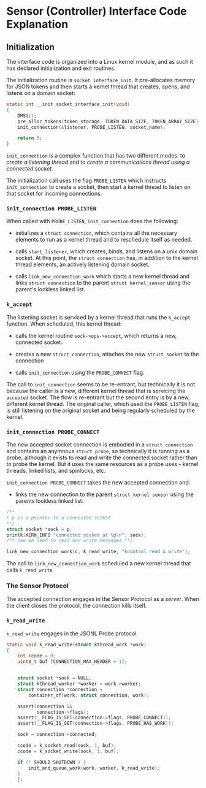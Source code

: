 # Sensor (Controller) Interface Code Explanation

## Initialization

The interface code is organized into a Linux kernel module, and as such it has declared initialization and exit routines.

The initialization routine is `socket_interface_init`. It pre-allocates memory for JSON tokens and then starts a kernel thread that creates, opens, and listens on a domain socket:
```c
static int __init socket_interface_init(void)
{
	DMSG();
	pre_alloc_tokens(token_storage, TOKEN_DATA_SIZE, TOKEN_ARRAY_SIZE);
	init_connection(&listener, PROBE_LISTEN, socket_name);

	return 0;
}

```

`init_connection` is a complex function that has two different modes: to _create a listening thread_ and to _create a communications thread using a connected socket_.

The initialization call uses the flag `PROBE_LISTEN` which instructs `init_connection` to create a socket, then start a kernel thread to listen on that socket for incoming connections.

### `init_connection PROBE_LISTEN`

When called with `PROBE_LISTEN`, `init_connection` does the following:

* initializes a `struct connection`, which contains all the necessary elements to run as a kernel thread and to reschedule itself as needed.

* calls `start_listener`, which creates, binds, and listens on a unix domain socket. At this point, the `struct connection` has, in addition to the kernel thread elements, an actively listening domain socket.

* calls `link_new_connection_work` which starts a new kernel thread and links `struct connection` to the parent `struct kernel_sensor` using the parent's lockless linked list.


### `k_accept`

The listening socket is serviced by a kernel thread that runs the `k_accept` function. When scheduled, this kernel thread:

* calls the kernel routine `sock->ops->accept`, which returns a new, connected socket.

* creates a new `struct connection`, attaches the new `struct socket` to the connection

* calls `init_connection` using the `PROBE_CONNECT` flag.

The call to `init_connection` seems to be re-entrant, but technically it is not because the caller is a new, different kernel thread that is servicing the `accepted` socket. The flow is re-entrant but the second entry is by a new, different kernel thread. The original caller, which used the `PROBE_LISTEN` flag, is still listening on the original socket and being regularly scheduled by the kernel.

### `init_connection PROBE_CONNECT`

The new accepted socket connection is embodied in a `struct connection` and contains an anymnous `struct probe`, so technically it is running as a probe, although it exists to read and write the connected socket rather than to probe the kernel. But it uses the same resources as a probe uses - kernel threads, linked lists, and spinlocks, etc.

`init_connection PROBE_CONNECT` takes the new accepted connection and:

* links the new connection to the parent `struct kernel sensor` using the parents lockless linked list.


```c
/**
* p is a pointer to a connected socket
**/
struct socket *sock = p;
printk(KERN_INFO "connected socket at %p\n", sock);
/** now we need to read and write messages **/

link_new_connection_work(c, k_read_write, "kcontrol read & write");
```
The call to `link_new_connection_work` scheduled a new kernel thread that calls `k_read_write`


### The Sensor Protocol

The accepted connection engages in the Sensor Protocol as a _server_. When the client closes the protocol, the connection kills itself.

### `k_read_write`

`k_read_write` engages in the JSONL Probe protocol.

```c
static void k_read_write(struct kthread_work *work)
{
	int ccode = 0;
	uint8_t buf [CONNECTION_MAX_HEADER + 1];


	struct socket *sock = NULL;
	struct kthread_worker *worker = work->worker;
	struct connection *connection =
		container_of(work, struct connection, work);

	assert(connection &&
		   connection->flags);
	assert(__FLAG_IS_SET(connection->flags, PROBE_CONNECT));
	assert(__FLAG_IS_SET(connection->flags, PROBE_HAS_WORK));

	sock = connection->connected;

	ccode = k_socket_read(sock, 1, buf);
	ccode = k_socket_write(sock, 1, buf);

	if (! SHOULD_SHUTDOWN ) {
		init_and_queue_work(work, worker, k_read_write);
	}
	};
```
